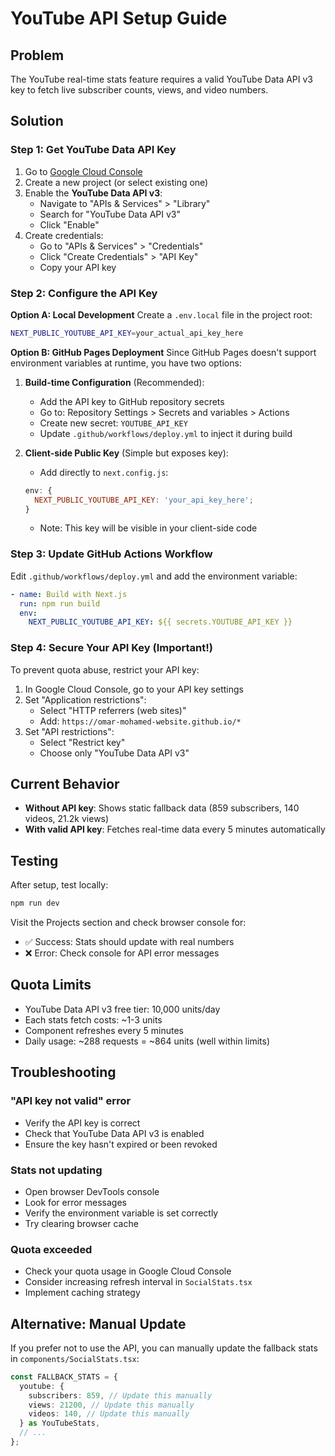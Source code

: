 # YouTube API Setup Guide

## Problem

The YouTube real-time stats feature requires a valid YouTube Data API v3 key to fetch live subscriber counts, views, and video numbers.

## Solution

### Step 1: Get YouTube Data API Key

1. Go to [Google Cloud Console](https://console.cloud.google.com/)
2. Create a new project (or select existing one)
3. Enable the **YouTube Data API v3**:
   - Navigate to "APIs & Services" > "Library"
   - Search for "YouTube Data API v3"
   - Click "Enable"
4. Create credentials:
   - Go to "APIs & Services" > "Credentials"
   - Click "Create Credentials" > "API Key"
   - Copy your API key

### Step 2: Configure the API Key

**Option A: Local Development**
Create a `.env.local` file in the project root:

```bash
NEXT_PUBLIC_YOUTUBE_API_KEY=your_actual_api_key_here
```

**Option B: GitHub Pages Deployment**
Since GitHub Pages doesn't support environment variables at runtime, you have two options:

1. **Build-time Configuration** (Recommended):
   - Add the API key to GitHub repository secrets
   - Go to: Repository Settings > Secrets and variables > Actions
   - Create new secret: `YOUTUBE_API_KEY`
   - Update `.github/workflows/deploy.yml` to inject it during build

2. **Client-side Public Key** (Simple but exposes key):
   - Add directly to `next.config.js`:
   ```javascript
   env: {
     NEXT_PUBLIC_YOUTUBE_API_KEY: 'your_api_key_here';
   }
   ```

   - Note: This key will be visible in your client-side code

### Step 3: Update GitHub Actions Workflow

Edit `.github/workflows/deploy.yml` and add the environment variable:

```yaml
- name: Build with Next.js
  run: npm run build
  env:
    NEXT_PUBLIC_YOUTUBE_API_KEY: ${{ secrets.YOUTUBE_API_KEY }}
```

### Step 4: Secure Your API Key (Important!)

To prevent quota abuse, restrict your API key:

1. In Google Cloud Console, go to your API key settings
2. Set "Application restrictions":
   - Select "HTTP referrers (web sites)"
   - Add: `https://omar-mohamed-website.github.io/*`
3. Set "API restrictions":
   - Select "Restrict key"
   - Choose only "YouTube Data API v3"

## Current Behavior

- **Without API key**: Shows static fallback data (859 subscribers, 140 videos, 21.2k views)
- **With valid API key**: Fetches real-time data every 5 minutes automatically

## Testing

After setup, test locally:

```bash
npm run dev
```

Visit the Projects section and check browser console for:

- ✅ Success: Stats should update with real numbers
- ❌ Error: Check console for API error messages

## Quota Limits

- YouTube Data API v3 free tier: 10,000 units/day
- Each stats fetch costs: ~1-3 units
- Component refreshes every 5 minutes
- Daily usage: ~288 requests = ~864 units (well within limits)

## Troubleshooting

### "API key not valid" error

- Verify the API key is correct
- Check that YouTube Data API v3 is enabled
- Ensure the key hasn't expired or been revoked

### Stats not updating

- Open browser DevTools console
- Look for error messages
- Verify the environment variable is set correctly
- Try clearing browser cache

### Quota exceeded

- Check your quota usage in Google Cloud Console
- Consider increasing refresh interval in `SocialStats.tsx`
- Implement caching strategy

## Alternative: Manual Update

If you prefer not to use the API, you can manually update the fallback stats in `components/SocialStats.tsx`:

```typescript
const FALLBACK_STATS = {
  youtube: {
    subscribers: 859, // Update this manually
    views: 21200, // Update this manually
    videos: 140, // Update this manually
  } as YouTubeStats,
  // ...
};
```
